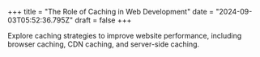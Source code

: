 +++
title = "The Role of Caching in Web Development"
date = "2024-09-03T05:52:36.795Z"
draft = false
+++

  Explore caching strategies to improve website performance, including browser caching, CDN caching, and server-side caching.
        